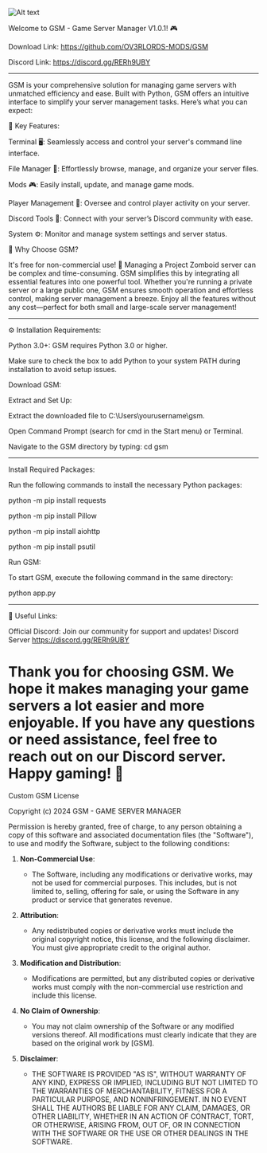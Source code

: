 ![Alt text](https://steamuserimages-a.akamaihd.net/ugc/2413453859111980565/63252111844D611F362138EEB1CB5EC4DF4FADB0/?imw=637&imh=358&ima=fit&impolicy=Letterbox&imcolor=%23000000&letterbox=true)

Welcome to GSM - Game Server Manager V1.0.1! 🎮

Download Link:
https://github.com/OV3RLORDS-MODS/GSM

Discord Link: 
https://discord.gg/RERh9UBY

-------------------------------------------

GSM is your comprehensive solution for managing game servers with unmatched efficiency and ease. Built with Python, GSM offers an intuitive interface to simplify your server management tasks. Here’s what you can expect:

🚀 Key Features:

Terminal 🖥️: Seamlessly access and control your server's command line interface.

File Manager 📂: Effortlessly browse, manage, and organize your server files.

Mods 🎮: Easily install, update, and manage game mods.

Player Management 👥: Oversee and control player activity on your server.

Discord Tools 💬: Connect with your server’s Discord community with ease.

System ⚙️: Monitor and manage system settings and server status.

🌟 Why Choose GSM?

It's free for non-commercial use! 🚀 Managing a Project Zomboid server can be complex and time-consuming. GSM simplifies this by integrating all essential features into one powerful tool. Whether you're running a private server or a large public one, GSM ensures smooth operation and effortless control, making server management a breeze. Enjoy all the features without any cost—perfect for both small and large-scale server management!

-------------------------------------------

⚙️ Installation Requirements:

Python 3.0+: GSM requires Python 3.0 or higher.

Make sure to check the box to add Python to your system PATH during installation to avoid setup issues.

Download GSM:

Extract and Set Up:

Extract the downloaded file to C:\Users\yourusername\gsm.

Open Command Prompt (search for cmd in the Start menu) or Terminal.

Navigate to the GSM directory by typing: cd gsm

-------------------------------------------

Install Required Packages:

Run the following commands to install the necessary Python packages:

python -m pip install requests

python -m pip install Pillow

python -m pip install aiohttp

python -m pip install psutil

Run GSM:

To start GSM, execute the following command in the same directory:

python app.py

-------------------------------------------

🔗 Useful Links:

Official Discord: Join our community for support and updates! Discord Server
https://discord.gg/RERh9UBY

Thank you for choosing GSM. We hope it makes managing your game servers a lot easier and more enjoyable. If you have any questions or need assistance, feel free to reach out on our Discord server. Happy gaming! 🚀
============================================================

Custom GSM License

Copyright (c) 2024 GSM - GAME SERVER MANAGER 

Permission is hereby granted, free of charge, to any person obtaining a copy
of this software and associated documentation files (the "Software"), to use
and modify the Software, subject to the following conditions:

1. **Non-Commercial Use**:
   - The Software, including any modifications or derivative works, may not be used for commercial purposes. This includes, but is not limited to, selling, offering for sale, or using the Software in any product or service that generates revenue.

2. **Attribution**:
   - Any redistributed copies or derivative works must include the original copyright notice, this license, and the following disclaimer. You must give appropriate credit to the original author.

3. **Modification and Distribution**:
   - Modifications are permitted, but any distributed copies or derivative works must comply with the non-commercial use restriction and include this license.

4. **No Claim of Ownership**:
   - You may not claim ownership of the Software or any modified versions thereof. All modifications must clearly indicate that they are based on the original work by [GSM].

5. **Disclaimer**:
   - THE SOFTWARE IS PROVIDED "AS IS", WITHOUT WARRANTY OF ANY KIND, EXPRESS OR IMPLIED, INCLUDING BUT NOT LIMITED TO THE WARRANTIES OF MERCHANTABILITY, FITNESS FOR A PARTICULAR PURPOSE, AND NONINFRINGEMENT. IN NO EVENT SHALL THE AUTHORS BE LIABLE FOR ANY CLAIM, DAMAGES, OR OTHER LIABILITY, WHETHER IN AN ACTION OF CONTRACT, TORT, OR OTHERWISE, ARISING FROM, OUT OF, OR IN CONNECTION WITH THE SOFTWARE OR THE USE OR OTHER DEALINGS IN THE SOFTWARE.
